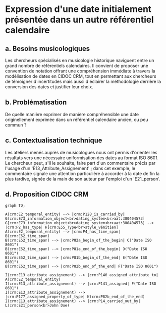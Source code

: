 # Expression d'une date initialement présentée dans un autre référentiel calendaire

## a. Besoins musicologiques

Les chercheurs spécialisés en musicologie historique naviguent entre un grand nombre de référentiels calendaires. Il convient de proposer une convention de notation offrant une compréhension immédiate à travers la modélisation de dates en CIDOC CRM, tout en permettant aux chercheurs de témoigner d'incertitudes mais aussi d'éclairer la méthodologie derrière la conversion des dates et justifier leur choix.

## b. Problématisation

De quelle manière exprimer de manière compréhensible une date originellement exprimée dans un référentiel calendaire ancien, ou peu commun ?

## c. Contextualisation technique

Les ateliers menés auprès de musicologues nous ont permis d'orienter les résultats vers une nécessaire uniformisation des dates au format ISO 8601. Le chercheur peut, s'il le souhaite, faire part d'un commentaire précis par l'usage d'un 'E13_Attribute_Assignement' ; dans cet exemple, le commentaire signale une attention particulière à accorder à la date de fin la plus tardive, signée de la main de son auteur par l'emploi d'un 'E21_person'.

## d. Proposition CIDOC CRM 

```mermaid
graph TD;

A(crm:E2_temporal_entity) --> |crm:P128_is_carried_by| G[crm:E73_information_object<br>dating_system<br>aat:300404573]
G[crm:E73_information_object<br>dating_system<br>aat:300404573] --> |crm:P2_has_type| H[crm:E55_Type<br>style_vénitien]
A(crm:E2_temporal_entity) --> |crm:P4_has_time_span| B(crm:E52_time_span)
B(crm:E52_time_span) --> |crm:P82a_begin_of_the_begin| C("Date ISO 8601")
B(crm:E52_time_span) --> |crm:P81a_end_of_the_begin| D("Date ISO 8601")
B(crm:E52_time_span) --> |crm:P81b_begin_of_the_end| E("Date ISO 8601")
B(crm:E52_time_span) --> |crm:P82b_end_of_the_end| F("Date ISO 8601")

I(crm:E13_attribute_assignement) --> |crm:P140_assigned_attribute_to| A(crm:E2_temporal_entity)
I(crm:E13_attribute_assignement) --> |crm:P141_assigned| F("Date ISO 8601")
I(crm:E13_attribute_assignement) --> |crm:P177_assigned_property_of_type| K(crm:P82b_end_of_the_end)
I(crm:E13_attribute_assignement) --> |crm:P14_carried_out_by| L(crm:E21_person<br>John Doe)

```
